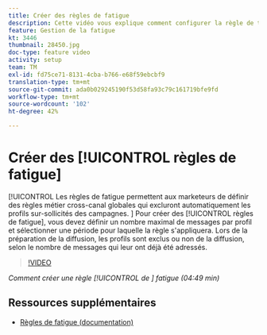 ```yaml
---
title: Créer des règles de fatigue
description: Cette vidéo vous explique comment configurer la règle de typologie.
feature: Gestion de la fatigue
kt: 3446
thumbnail: 28450.jpg
doc-type: feature video
activity: setup
team: TM
exl-id: fd75ce71-8131-4cba-b766-e68f59ebcbf9
translation-type: tm+mt
source-git-commit: ada0b029245190f53d58fa93c79c161719bfe9fd
workflow-type: tm+mt
source-wordcount: '102'
ht-degree: 42%

---
```


# Créer des [!UICONTROL règles de fatigue]

[!UICONTROL Les règles de fatigue permettent aux marketeurs de définir des règles métier cross-canal globales qui excluront automatiquement les profils sur-sollicités des campagnes.
]
Pour créer des [!UICONTROL règles de fatigue], vous devez définir un nombre maximal de messages par profil et sélectionner une période pour laquelle la règle s&#39;appliquera. Lors de la préparation de la diffusion, les profils sont exclus ou non de la diffusion, selon le nombre de messages qui leur ont déjà été adressés.

>[!VIDEO](https://video.tv.adobe.com/v/28450?quality=12)

*Comment créer une règle [!UICONTROL  de ] fatigue (04:49 min)*

## Ressources supplémentaires

* [Règles de fatigue (documentation)](https://experienceleague.adobe.com/docs/campaign-standard/using/testing-and-sending/working-with-typology-rules/fatigue-rules.html)
